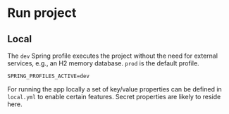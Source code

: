 # Run project

## Local
The `dev` Spring profile executes the project without the need for external services, e.g., an H2 memory database. `prod` is the default profile.
```
SPRING_PROFILES_ACTIVE=dev
```

  
For running the app locally a set of key/value properties can be defined in `local.yml` to enable certain features.
Secret properties are likely to reside here.